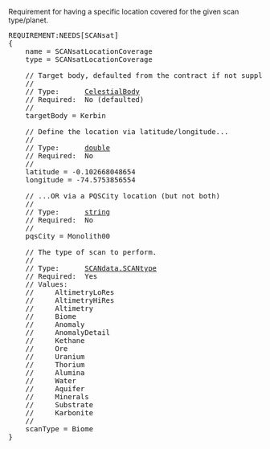 Requirement for having a specific location covered for the given scan type/planet.

<pre>
REQUIREMENT:NEEDS[SCANsat]
{
    name = SCANsatLocationCoverage
    type = SCANsatLocationCoverage

    // Target body, defaulted from the contract if not supplied.
    //
    // Type:      <a href="CelestialBody-Type">CelestialBody</a>
    // Required:  No (defaulted)
    //
    targetBody = Kerbin

    // Define the location via latitude/longitude...
    //
    // Type:      <a href="Numeric-Type">double</a>
    // Required:  No
    //
    latitude = -0.102668048654
    longitude = -74.5753856554

    // ...OR via a PQSCity location (but not both)
    //
    // Type:      <a href="String-Type">string</a>
    // Required:  No
    //
    pqsCity = Monolith00

    // The type of scan to perform.
    //
    // Type:      <a href="Enumeration-Type">SCANdata.SCANtype</a>
    // Required:  Yes
    // Values:
    //     AltimetryLoRes
    //     AltimetryHiRes
    //     Altimetry
    //     Biome
    //     Anomaly
    //     AnomalyDetail
    //     Kethane
    //     Ore
    //     Uranium
    //     Thorium
    //     Alumina
    //     Water
    //     Aquifer
    //     Minerals
    //     Substrate
    //     Karbonite
    //
    scanType = Biome
}
</pre>
